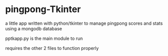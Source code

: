 # pingpong-Tkinter
a little app written with python/tkinter to manage pingpong scores and stats using a mongodb database

pptkapp.py is the main module to run

requires the other 2 files to function properly
